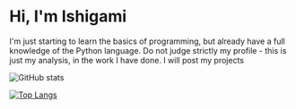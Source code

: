 # Hi, I'm Ishigami

I'm just starting to learn the basics of programming, but already have a full knowledge of the Python language. Do not judge strictly my profile - this is just my analysis, in the work I have done. I will post my projects



![GitHub stats](https://github-readme-stats.vercel.app/api?username=Fiuuman&show_icons=true&theme=radical)

[![Top Langs](https://github-readme-stats.vercel.app/api/top-langs/?username=anuraghazra&layout=compact)](https://github.com/anuraghazra/github-readme-stats)
